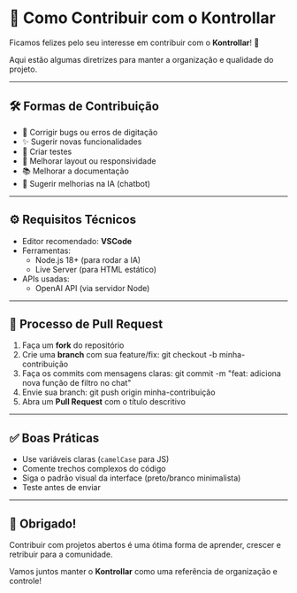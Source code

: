 # 🤝 Como Contribuir com o Kontrollar

Ficamos felizes pelo seu interesse em contribuir com o **Kontrollar**! 🚀

Aqui estão algumas diretrizes para manter a organização e qualidade do projeto.

---

## 🛠️ Formas de Contribuição

- 📄 Corrigir bugs ou erros de digitação
- ✨ Sugerir novas funcionalidades
- 🧪 Criar testes
- 🎨 Melhorar layout ou responsividade
- 📚 Melhorar a documentação
- 🧠 Sugerir melhorias na IA (chatbot)

---

## ⚙️ Requisitos Técnicos

- Editor recomendado: **VSCode**
- Ferramentas:
  - Node.js 18+ (para rodar a IA)
  - Live Server (para HTML estático)
- APIs usadas:
  - OpenAI API (via servidor Node)

---

## 🚧 Processo de Pull Request

1. Faça um **fork** do repositório
2. Crie uma **branch** com sua feature/fix: git checkout -b minha-contribuição
3. Faça os commits com mensagens claras: git commit -m "feat: adiciona nova função de filtro no chat"
4. Envie sua branch: git push origin minha-contribuição
5. Abra um **Pull Request** com o título descritivo

---

## ✅ Boas Práticas

- Use variáveis claras (`camelCase` para JS)
- Comente trechos complexos do código
- Siga o padrão visual da interface (preto/branco minimalista)
- Teste antes de enviar

---

## 🙏 Obrigado!

Contribuir com projetos abertos é uma ótima forma de aprender, crescer e retribuir para a comunidade.

Vamos juntos manter o **Kontrollar** como uma referência de organização e controle!
